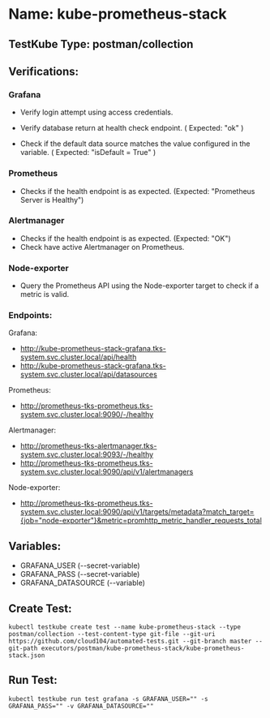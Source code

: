 # Name: kube-prometheus-stack

## TestKube Type: postman/collection


## Verifications:

### Grafana

- Verify login attempt using access credentials. 

- Verify database return at health check endpoint. ( Expected: "ok" )
 
- Check if the default data source matches the value configured in the variable. ( Expected: "isDefault = True" )

### Prometheus

- Checks if the health endpoint is as expected. (Expected: "Prometheus Server is Healthy")

### Alertmanager

- Checks if the health endpoint is as expected. (Expected: "OK")
- Check have active Alertmanager on Prometheus.

### Node-exporter

- Query the Prometheus API using the Node-exporter target to check if a metric is valid.


### Endpoints:

Grafana:
- http://kube-prometheus-stack-grafana.tks-system.svc.cluster.local/api/health 
- http://kube-prometheus-stack-grafana.tks-system.svc.cluster.local/api/datasources

Prometheus:
- http://prometheus-tks-prometheus.tks-system.svc.cluster.local:9090/-/healthy

Alertmanager:
- http://prometheus-tks-alertmanager.tks-system.svc.cluster.local:9093/-/healthy
- http://prometheus-tks-prometheus.tks-system.svc.cluster.local:9090/api/v1/alertmanagers

Node-exporter:
- http://prometheus-tks-prometheus.tks-system.svc.cluster.local:9090/api/v1/targets/metadata?match_target={job="node-exporter"}&metric=promhttp_metric_handler_requests_total


## Variables:

- GRAFANA_USER (--secret-variable)
- GRAFANA_PASS (--secret-variable)
- GRAFANA_DATASOURCE (--variable)


## Create Test:

```
kubectl testkube create test --name kube-prometheus-stack --type postman/collection --test-content-type git-file --git-uri https://github.com/cloud104/automated-tests.git --git-branch master --git-path executors/postman/kube-prometheus-stack/kube-prometheus-stack.json
```

## Run Test:

```
kubectl testkube run test grafana -s GRAFANA_USER="" -s GRAFANA_PASS="" -v GRAFANA_DATASOURCE=""
```
